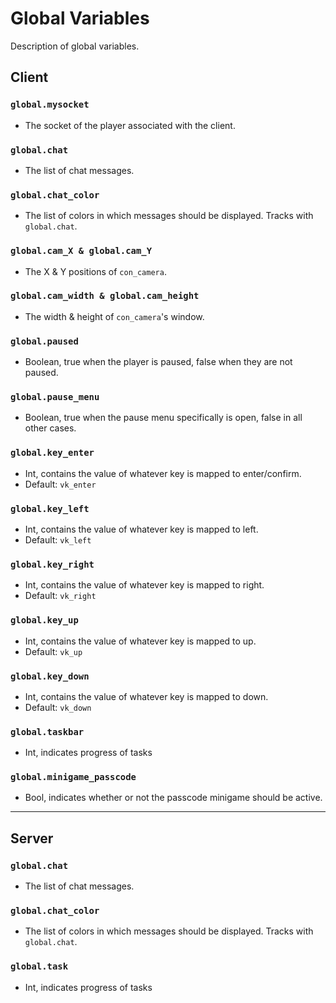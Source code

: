 # Global Variables
Description of global variables.

## Client

### `global.mysocket`
* The socket of the player associated with the client.

### `global.chat`
* The list of chat messages.

### `global.chat_color`
* The list of colors in which messages should be displayed. Tracks with `global.chat`.

### `global.cam_X & global.cam_Y`
* The X & Y positions of `con_camera`.

### `global.cam_width & global.cam_height`
* The width & height of `con_camera`'s window.

### `global.paused`
* Boolean, true when the player is paused, false when they are not paused.

### `global.pause_menu`
* Boolean, true when the pause menu specifically is open, false in all other cases.

### `global.key_enter`
* Int, contains the value of whatever key is mapped to enter/confirm.
* Default: `vk_enter`

### `global.key_left`
* Int, contains the value of whatever key is mapped to left.
* Default: `vk_left`

### `global.key_right`
* Int, contains the value of whatever key is mapped to right.
* Default: `vk_right`

### `global.key_up`
* Int, contains the value of whatever key is mapped to up.
* Default: `vk_up`

### `global.key_down`
* Int, contains the value of whatever key is mapped to down.
* Default: `vk_down`

### `global.taskbar`
* Int, indicates progress of tasks

### `global.minigame_passcode`
* Bool, indicates whether or not the passcode minigame should be active.

---

## Server

### `global.chat`
* The list of chat messages.

### `global.chat_color`
* The list of colors in which messages should be displayed. Tracks with `global.chat`.

### `global.task`
* Int, indicates progress of tasks
